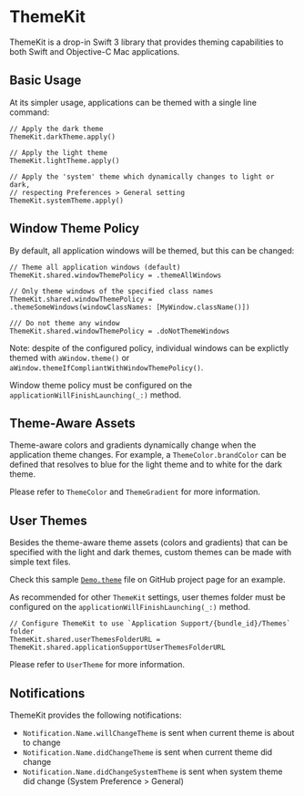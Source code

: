 ThemeKit
========
ThemeKit is a drop-in Swift 3 library that provides theming capabilities to both Swift and Objective-C Mac applications.

Basic Usage
-----------
At its simpler usage, applications can be themed with a single line command:

```
// Apply the dark theme
ThemeKit.darkTheme.apply()

// Apply the light theme
ThemeKit.lightTheme.apply()

// Apply the 'system' theme which dynamically changes to light or dark, 
// respecting Preferences > General setting
ThemeKit.systemTheme.apply()
```

Window Theme Policy
-------------------
By default, all application windows will be themed, but this can be changed:

```
// Theme all application windows (default)
ThemeKit.shared.windowThemePolicy = .themeAllWindows

// Only theme windows of the specified class names
ThemeKit.shared.windowThemePolicy = .themeSomeWindows(windowClassNames: [MyWindow.className()])

/// Do not theme any window
ThemeKit.shared.windowThemePolicy = .doNotThemeWindows
```

Note: despite of the configured policy, individual windows can be explictly themed with `aWindow.theme()` or `aWindow.themeIfCompliantWithWindowThemePolicy()`.

Window theme policy must be configured on the `applicationWillFinishLaunching(_:)` method.

Theme-Aware Assets
------------------
Theme-aware colors and gradients dynamically change when the application theme  changes. For example, a `ThemeColor.brandColor` can be defined that resolves to blue for the light theme and to white for the dark theme.

Please refer to `ThemeColor` and `ThemeGradient` for more information.

User Themes
-----------
Besides the theme-aware theme assets (colors and gradients) that can be specified with the light and dark themes, custom themes can be made with simple text files.

Check this sample [`Demo.theme`](https://github.com/luckymarmot/ThemeKit/Demo.theme) file on GitHub project page for an example.

As recommended for other `ThemeKit` settings, user themes folder must be configured on 
the `applicationWillFinishLaunching(_:)` method.

```
// Configure ThemeKit to use `Application Support/{bundle_id}/Themes` folder
ThemeKit.shared.userThemesFolderURL = ThemeKit.shared.applicationSupportUserThemesFolderURL
```

Please refer to `UserTheme` for more information.

Notifications
-------------
ThemeKit provides the following notifications:

- `Notification.Name.willChangeTheme` is sent when current theme is about to change
- `Notification.Name.didChangeTheme` is sent when current theme did change
- `Notification.Name.didChangeSystemTheme` is sent when system theme did change (System Preference > General)